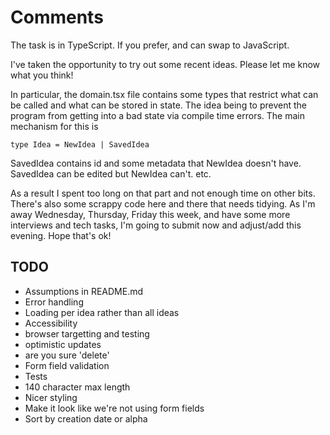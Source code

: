 # Comments

The task is in TypeScript. If you prefer, and can swap to JavaScript.

I've taken the opportunity to try out some recent ideas. Please let me know what you think!

In particular, the domain.tsx file contains some types that restrict what can be called and what can be stored in state. The idea being to prevent the program from getting into a bad state via compile time errors.
The main mechanism for this is

`type Idea = NewIdea | SavedIdea`

SavedIdea contains id and some metadata that NewIdea doesn't have. SavedIdea can be edited but NewIdea can't. etc.

As a result I spent too long on that part and not enough time on other bits. There's also some scrappy code here and there that needs tidying. As I'm away Wednesday, Thursday, Friday this week, and have some more interviews and tech tasks, I'm going to submit now and adjust/add this evening. Hope that's ok!

## TODO

- Assumptions in README.md
- Error handling
- Loading per idea rather than all ideas
- Accessibility
- browser targetting and testing
- optimistic updates
- are you sure 'delete'
- Form field validation
- Tests
- 140 character max length
- Nicer styling
- Make it look like we're not using form fields
- Sort by creation date or alpha